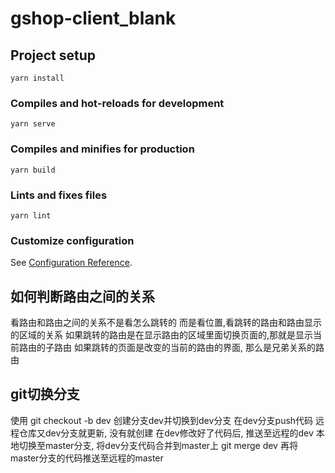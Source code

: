 # gshop-client_blank

## Project setup
```
yarn install
```

### Compiles and hot-reloads for development
```
yarn serve
```

### Compiles and minifies for production
```
yarn build
```

### Lints and fixes files
```
yarn lint
```

### Customize configuration
See [Configuration Reference](https://cli.vuejs.org/config/).


## 如何判断路由之间的关系
  看路由和路由之间的关系不是看怎么跳转的
  而是看位置,看跳转的路由和路由显示的区域的关系
  如果跳转的路由是在显示路由的区域里面切换页面的,那就是显示当前路由的子路由
  如果跳转的页面是改变的当前的路由的界面, 那么是兄弟关系的路由

## git切换分支
  使用 git checkout -b dev
    创建分支dev并切换到dev分支
  在dev分支push代码
    远程仓库又dev分支就更新, 没有就创建
  在dev修改好了代码后, 推送至远程的dev
  本地切换至master分支, 将dev分支代码合并到master上
    git merge dev
  再将master分支的代码推送至远程的master